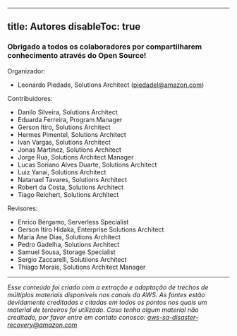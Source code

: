 
---
title: Autores
disableToc: true
---

### Obrigado a todos os colaboradores <i class="fas fa-heart"></i> por compartilharem conhecimento através do Open Source!

<!---
note: change the url to match the new repo... using old repo as an example placeholder

<br><br>
Acesse: [Contributors page](https://github.com/aws-samples/disaster-recovery-workshop/graphs/contributors) para ver a lista de autores desse conteúdo!
--->

Organizador: 
- Leonardo Piedade, Solutions Architect (piedadel@amazon.com)

Contribuidores:
- Danilo Silveira, Solutions Architect
- Eduarda Ferreira, Program Manager
- Gerson Itiro, Solutions Architect
- Hermes Pimentel, Solutions Architect
- Ivan Vargas, Solutions Architect
- Jonas Martinez, Solutions Architect
- Jorge Rua, Solutions Architect Manager
- Lucas Soriano Alves Duarte, Solutions Architect
- Luiz Yanai, Solutions Architect
- Natanael Tavares, Solutions Architect
- Robert da Costa, Solutions Architect
- Tiago Reichert, Solutions Architect


Revisores:
- Enrico Bergamo, Serverless Specialist
- Gerson Itiro Hidaka, Enterprise Solutions Architect
- Maria Ane Dias, Solutions Architect
- Pedro Gadelha, Solutions Architect
- Samuel Sousa, Storage Specialist
- Sergio Zaccarelli, Solutiions Architect
- Thiago Morais, Solutions Architect Manager

---

*Esse conteúdo foi criado com a extração e adaptação de trechos de múltiplos materiais disponíveis nos canais da AWS. As fontes estão devidamente creditadas e citadas em todos os pontos nos quais um material de terceiros foi utilizado. Caso tenha algum material não creditado, por favor entre em contato conosco: aws-sa-disaster-recovery@amazon.com*
